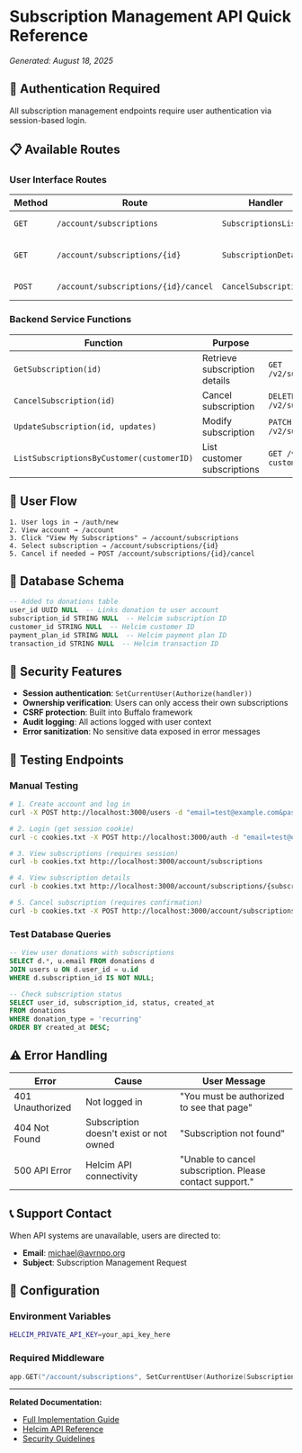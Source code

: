 # Subscription Management API Quick Reference

*Generated: August 18, 2025*

## 🔐 Authentication Required

All subscription management endpoints require user authentication via session-based login.

## 📋 Available Routes

### User Interface Routes

| Method | Route | Handler | Description |
|--------|-------|---------|-------------|
| `GET` | `/account/subscriptions` | `SubscriptionsList` | List all user subscriptions |
| `GET` | `/account/subscriptions/{id}` | `SubscriptionDetails` | View subscription details |
| `POST` | `/account/subscriptions/{id}/cancel` | `CancelSubscription` | Cancel subscription |

### Backend Service Functions

| Function | Purpose | Helcim API |
|----------|---------|------------|
| `GetSubscription(id)` | Retrieve subscription details | `GET /v2/subscriptions/{id}` |
| `CancelSubscription(id)` | Cancel subscription | `DELETE /v2/subscriptions/{id}` |
| `UpdateSubscription(id, updates)` | Modify subscription | `PATCH /v2/subscriptions` |
| `ListSubscriptionsByCustomer(customerID)` | List customer subscriptions | `GET /v2/subscriptions?customerId={id}` |

## 🔄 User Flow

```
1. User logs in → /auth/new
2. View account → /account
3. Click "View My Subscriptions" → /account/subscriptions
4. Select subscription → /account/subscriptions/{id}
5. Cancel if needed → POST /account/subscriptions/{id}/cancel
```

## 💾 Database Schema

```sql
-- Added to donations table
user_id UUID NULL  -- Links donation to user account
subscription_id STRING NULL  -- Helcim subscription ID
customer_id STRING NULL  -- Helcim customer ID
payment_plan_id STRING NULL  -- Helcim payment plan ID
transaction_id STRING NULL  -- Helcim transaction ID
```

## 🚨 Security Features

- **Session authentication**: `SetCurrentUser(Authorize(handler))`
- **Ownership verification**: Users can only access their own subscriptions
- **CSRF protection**: Built into Buffalo framework
- **Audit logging**: All actions logged with user context
- **Error sanitization**: No sensitive data exposed in error messages

## 🧪 Testing Endpoints

### Manual Testing
```bash
# 1. Create account and log in
curl -X POST http://localhost:3000/users -d "email=test@example.com&password=password123&password_confirmation=password123"

# 2. Login (get session cookie)
curl -c cookies.txt -X POST http://localhost:3000/auth -d "email=test@example.com&password=password123"

# 3. View subscriptions (requires session)
curl -b cookies.txt http://localhost:3000/account/subscriptions

# 4. View subscription details
curl -b cookies.txt http://localhost:3000/account/subscriptions/{subscription-id}

# 5. Cancel subscription (requires confirmation)
curl -b cookies.txt -X POST http://localhost:3000/account/subscriptions/{subscription-id}/cancel
```

### Test Database Queries
```sql
-- View user donations with subscriptions
SELECT d.*, u.email FROM donations d 
JOIN users u ON d.user_id = u.id 
WHERE d.subscription_id IS NOT NULL;

-- Check subscription status
SELECT user_id, subscription_id, status, created_at 
FROM donations 
WHERE donation_type = 'recurring' 
ORDER BY created_at DESC;
```

## ⚠️ Error Handling

| Error | Cause | User Message |
|-------|-------|--------------|
| 401 Unauthorized | Not logged in | "You must be authorized to see that page" |
| 404 Not Found | Subscription doesn't exist or not owned | "Subscription not found" |
| 500 API Error | Helcim API connectivity | "Unable to cancel subscription. Please contact support." |

## 📞 Support Contact

When API systems are unavailable, users are directed to:
- **Email**: michael@avrnpo.org
- **Subject**: Subscription Management Request

## 🔧 Configuration

### Environment Variables
```bash
HELCIM_PRIVATE_API_KEY=your_api_key_here
```

### Required Middleware
```go
app.GET("/account/subscriptions", SetCurrentUser(Authorize(SubscriptionsList)))
```

---

**Related Documentation:**
- [Full Implementation Guide](./subscription-management-implementation.md)
- [Helcim API Reference](./helcim-api-reference.md)
- [Security Guidelines](./SECURITY-GUIDELINES.md)
